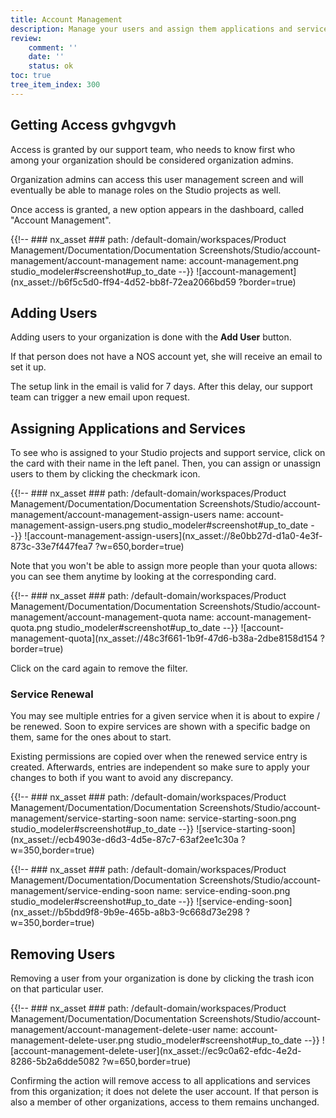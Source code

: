 ```yaml
---
title: Account Management
description: Manage your users and assign them applications and services.
review:
    comment: ''
    date: ''
    status: ok
toc: true
tree_item_index: 300
---
```


## Getting Access gvhgvgvh

Access is granted by our support team, who needs to know first who among your organization should be considered organization admins.

Organization admins can access this user management screen and will eventually be able to manage roles on the Studio projects as well.

Once access is granted, a new option appears in the dashboard, called "Account Management".

{{!--     ### nx_asset ###
    path: /default-domain/workspaces/Product Management/Documentation/Documentation Screenshots/Studio/account-management/account-management
    name: account-management.png
    studio_modeler#screenshot#up_to_date
--}}
![account-management](nx_asset://b6f5c5d0-ff94-4d52-bb8f-72ea2066bd59 ?border=true)

## Adding Users

Adding users to your organization is done with the **Add User** button.

If that person does not have a NOS account yet, she will receive an email to set it up.

The setup link in the email is valid for 7 days. After this delay, our support team can trigger a new email upon request.

## Assigning Applications and Services

To see who is assigned to your Studio projects and support service, click on the card with their name in the left panel. Then, you can assign or unassign users to them by clicking the checkmark icon.

{{!--     ### nx_asset ###
    path: /default-domain/workspaces/Product Management/Documentation/Documentation Screenshots/Studio/account-management/account-management-assign-users
    name: account-management-assign-users.png
    studio_modeler#screenshot#up_to_date
--}}
![account-management-assign-users](nx_asset://8e0bb27d-d1a0-4e3f-873c-33e7f447fea7 ?w=650,border=true)

Note that you won't be able to assign more people than your quota allows: you can see them anytime by looking at the corresponding card.

{{!--     ### nx_asset ###
    path: /default-domain/workspaces/Product Management/Documentation/Documentation Screenshots/Studio/account-management/account-management-quota
    name: account-management-quota.png
    studio_modeler#screenshot#up_to_date
--}}
![account-management-quota](nx_asset://48c3f661-1b9f-47d6-b38a-2dbe8158d154 ?border=true)

Click on the card again to remove the filter.

### Service Renewal

You may see multiple entries for a given service when it is about to expire / be renewed. Soon to expire services are shown with a specific badge on them, same for the ones about to start.

Existing permissions are copied over when the renewed service entry is created. Afterwards, entries are independent so make sure to apply your changes to both if you want to avoid any discrepancy.

{{!--     ### nx_asset ###
    path: /default-domain/workspaces/Product Management/Documentation/Documentation Screenshots/Studio/account-management/service-starting-soon
    name: service-starting-soon.png
    studio_modeler#screenshot#up_to_date
--}}
![service-starting-soon](nx_asset://ecb4903e-d6d3-4d5e-87c7-63af2ee1c30a ?w=350,border=true)

{{!--     ### nx_asset ###
    path: /default-domain/workspaces/Product Management/Documentation/Documentation Screenshots/Studio/account-management/service-ending-soon
    name: service-ending-soon.png
    studio_modeler#screenshot#up_to_date
--}}
![service-ending-soon](nx_asset://b5bdd9f8-9b9e-465b-a8b3-9c668d73e298 ?w=350,border=true)

## Removing Users

Removing a user from your organization is done by clicking the trash icon on that particular user.

{{!--     ### nx_asset ###
    path: /default-domain/workspaces/Product Management/Documentation/Documentation Screenshots/Studio/account-management/account-management-delete-user
    name: account-management-delete-user.png
    studio_modeler#screenshot#up_to_date
--}}
![account-management-delete-user](nx_asset://ec9c0a62-efdc-4e2d-8286-5b2a6dde5082 ?w=650,border=true)

Confirming the action will remove access to all applications and services from this organization; it does not delete the user account. If that person is also a member of other organizations, access to them remains unchanged.
